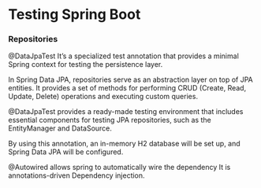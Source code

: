 # Testing Spring Boot

### Repositories
@DataJpaTest
It’s a specialized test annotation that provides a minimal Spring context for testing the persistence layer. 

In Spring Data JPA, repositories serve as an abstraction layer on top of JPA entities. It provides a set of methods for performing CRUD (Create, Read, Update, Delete) operations and executing custom queries. 

@DataJpaTest provides a ready-made testing environment that includes essential components for testing JPA repositories, such as the EntityManager and DataSource.

By using this annotation, an in-memory H2 database will be set up, and Spring Data JPA will be configured. 



@Autowired allows spring to automatically wire the dependency
It is annotations-driven Dependency injection.
